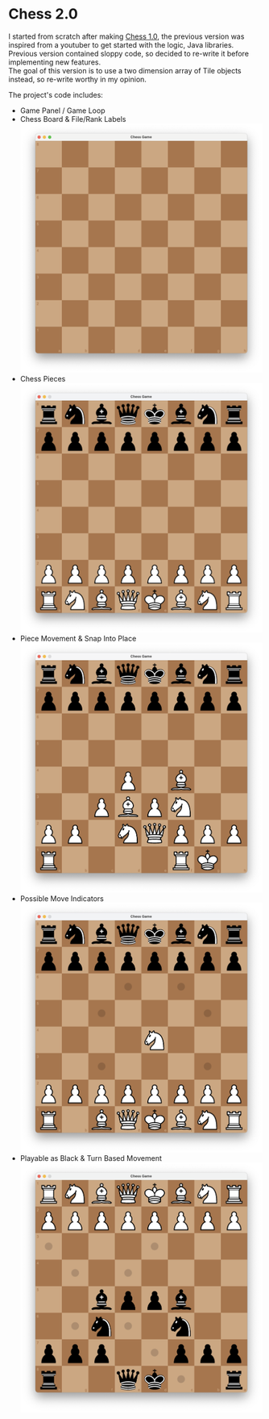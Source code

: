 # Chess 2.0

I started from scratch after making [Chess 1.0](https://github.com/BeraSenol/Chess-Game-Java), the previous version was inspired from a youtuber to get started with the logic, Java libraries.<br>
Previous version contained sloppy code, so decided to re-write it before implementing new features.<br>
The goal of this version is to use a two dimension array of Tile objects instead, so re-write worthy in my opinion.<br>

The project's code includes:<br>

- Game Panel / Game Loop
- Chess Board & File/Rank Labels
  ![Screenshot_1](https://github.com/BeraSenol/Chess-Game-Java-2.0/blob/main/res/readme/chess-board.png)
- Chess Pieces
  ![Screenshot_2](https://github.com/BeraSenol/Chess-Game-Java-2.0/blob/main/res/readme/chess-board-pieces.png)
- Piece Movement & Snap Into Place
  ![Screenshot_3](https://github.com/BeraSenol/Chess-Game-Java-2.0/blob/main/res/readme/chess-board-pieces-position.png)
- Possible Move Indicators
  ![Screenshot_4](https://github.com/BeraSenol/Chess-Game-Java-2.0/blob/main/res/readme/chess-board-pieces-indicators.png)
- Playable as Black & Turn Based Movement
  ![Screenshot_5](https://github.com/BeraSenol/Chess-Game-Java-2.0/blob/main/res/readme/chess-board-pieces-position-black.png)
